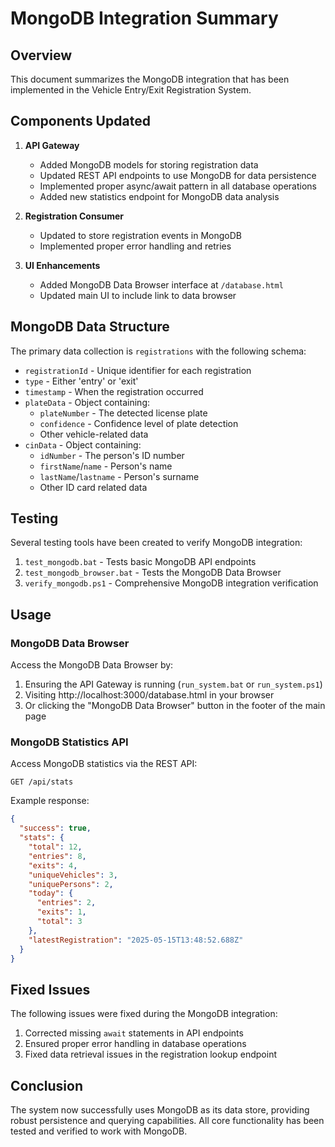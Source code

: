 # MongoDB Integration Summary

## Overview

This document summarizes the MongoDB integration that has been implemented in the Vehicle Entry/Exit Registration System.

## Components Updated

1. **API Gateway**
   - Added MongoDB models for storing registration data
   - Updated REST API endpoints to use MongoDB for data persistence
   - Implemented proper async/await pattern in all database operations
   - Added new statistics endpoint for MongoDB data analysis

2. **Registration Consumer**
   - Updated to store registration events in MongoDB
   - Implemented proper error handling and retries

3. **UI Enhancements**
   - Added MongoDB Data Browser interface at `/database.html`
   - Updated main UI to include link to data browser

## MongoDB Data Structure

The primary data collection is `registrations` with the following schema:

- `registrationId` - Unique identifier for each registration
- `type` - Either 'entry' or 'exit'
- `timestamp` - When the registration occurred
- `plateData` - Object containing:
  - `plateNumber` - The detected license plate
  - `confidence` - Confidence level of plate detection
  - Other vehicle-related data
- `cinData` - Object containing:
  - `idNumber` - The person's ID number
  - `firstName`/`name` - Person's name
  - `lastName`/`lastname` - Person's surname
  - Other ID card related data

## Testing

Several testing tools have been created to verify MongoDB integration:

1. `test_mongodb.bat` - Tests basic MongoDB API endpoints
2. `test_mongodb_browser.bat` - Tests the MongoDB Data Browser
3. `verify_mongodb.ps1` - Comprehensive MongoDB integration verification

## Usage

### MongoDB Data Browser

Access the MongoDB Data Browser by:
1. Ensuring the API Gateway is running (`run_system.bat` or `run_system.ps1`)
2. Visiting http://localhost:3000/database.html in your browser
3. Or clicking the "MongoDB Data Browser" button in the footer of the main page

### MongoDB Statistics API

Access MongoDB statistics via the REST API:
```
GET /api/stats
```

Example response:
```json
{
  "success": true,
  "stats": {
    "total": 12,
    "entries": 8,
    "exits": 4,
    "uniqueVehicles": 3,
    "uniquePersons": 2,
    "today": {
      "entries": 2,
      "exits": 1,
      "total": 3
    },
    "latestRegistration": "2025-05-15T13:48:52.688Z"
  }
}
```

## Fixed Issues

The following issues were fixed during the MongoDB integration:

1. Corrected missing `await` statements in API endpoints
2. Ensured proper error handling in database operations
3. Fixed data retrieval issues in the registration lookup endpoint

## Conclusion

The system now successfully uses MongoDB as its data store, providing robust persistence and querying capabilities. All core functionality has been tested and verified to work with MongoDB.
